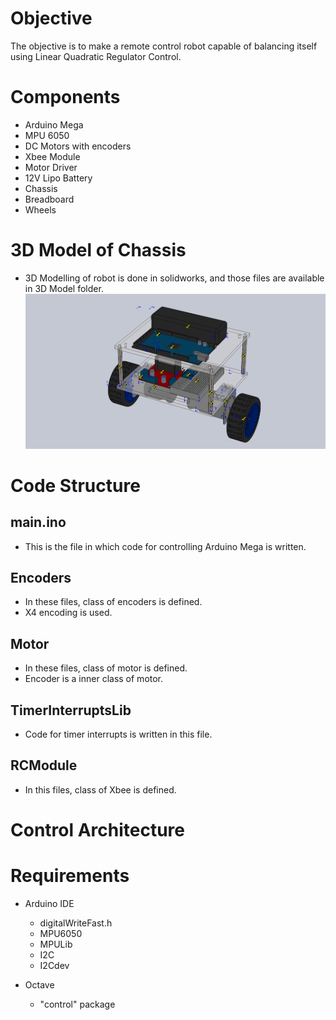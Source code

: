 # Objective

The objective is to make a remote control robot capable of balancing itself using Linear Quadratic Regulator Control.

# Components
- Arduino Mega
- MPU 6050
- DC Motors with encoders
- Xbee Module
- Motor Driver
- 12V Lipo Battery
- Chassis
- Breadboard
- Wheels

# 3D Model of Chassis
- 3D Modelling of robot is done in solidworks, and those files are available in 3D Model folder.
![](images/model.JPG)

# Code Structure

## main.ino
- This is the file in which code for controlling Arduino Mega is written.

## Encoders
- In these files, class of encoders is defined.  
- X4 encoding is used.

## Motor
- In these files, class of motor is defined.
- Encoder is a inner class of motor.

## TimerInterruptsLib
- Code for timer interrupts is written in this file.

## RCModule
- In this files, class of Xbee is defined.

# Control Architecture

# Requirements
- Arduino IDE
  - digitalWriteFast.h
  - MPU6050
  - MPULib
  - I2C
  - I2Cdev
  
- Octave
  - "control" package

